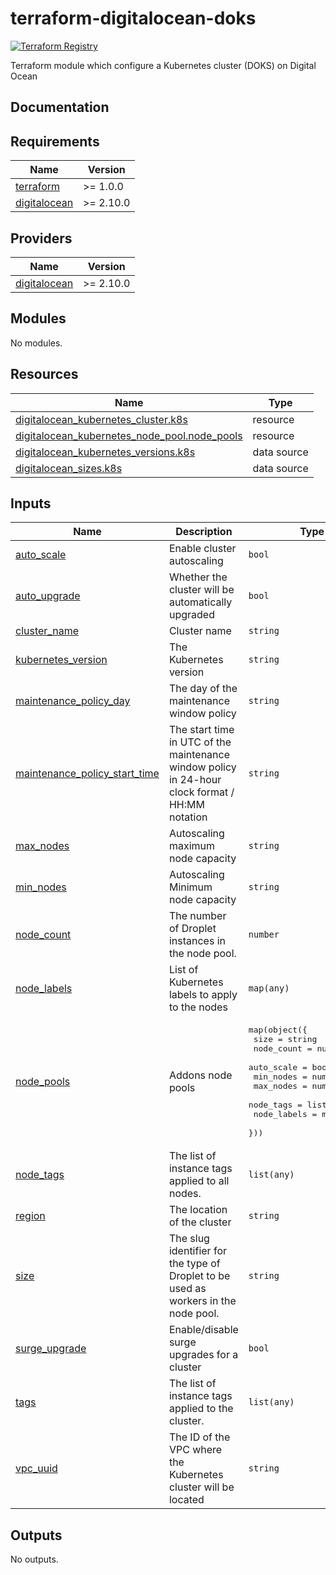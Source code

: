 # terraform-digitalocean-doks

<a href="https://registry.terraform.io/modules/nlamirault/doks/digitalocean/latest"><img src="https://img.shields.io/badge/Terraform-Registry-blue" alt="Terraform Registry"></a>

Terraform module which configure a Kubernetes cluster (DOKS) on Digital Ocean

## Documentation

<!-- BEGINNING OF PRE-COMMIT-TERRAFORM DOCS HOOK -->
## Requirements

| Name | Version |
|------|---------|
| <a name="requirement_terraform"></a> [terraform](#requirement\_terraform) | >= 1.0.0 |
| <a name="requirement_digitalocean"></a> [digitalocean](#requirement\_digitalocean) | >= 2.10.0 |

## Providers

| Name | Version |
|------|---------|
| <a name="provider_digitalocean"></a> [digitalocean](#provider\_digitalocean) | >= 2.10.0 |

## Modules

No modules.

## Resources

| Name | Type |
|------|------|
| [digitalocean_kubernetes_cluster.k8s](https://registry.terraform.io/providers/digitalocean/digitalocean/latest/docs/resources/kubernetes_cluster) | resource |
| [digitalocean_kubernetes_node_pool.node_pools](https://registry.terraform.io/providers/digitalocean/digitalocean/latest/docs/resources/kubernetes_node_pool) | resource |
| [digitalocean_kubernetes_versions.k8s](https://registry.terraform.io/providers/digitalocean/digitalocean/latest/docs/data-sources/kubernetes_versions) | data source |
| [digitalocean_sizes.k8s](https://registry.terraform.io/providers/digitalocean/digitalocean/latest/docs/data-sources/sizes) | data source |

## Inputs

| Name | Description | Type | Default | Required |
|------|-------------|------|---------|:--------:|
| <a name="input_auto_scale"></a> [auto\_scale](#input\_auto\_scale) | Enable cluster autoscaling | `bool` | n/a | yes |
| <a name="input_auto_upgrade"></a> [auto\_upgrade](#input\_auto\_upgrade) | Whether the cluster will be automatically upgraded | `bool` | n/a | yes |
| <a name="input_cluster_name"></a> [cluster\_name](#input\_cluster\_name) | Cluster name | `string` | n/a | yes |
| <a name="input_kubernetes_version"></a> [kubernetes\_version](#input\_kubernetes\_version) | The Kubernetes version | `string` | n/a | yes |
| <a name="input_maintenance_policy_day"></a> [maintenance\_policy\_day](#input\_maintenance\_policy\_day) | The day of the maintenance window policy | `string` | n/a | yes |
| <a name="input_maintenance_policy_start_time"></a> [maintenance\_policy\_start\_time](#input\_maintenance\_policy\_start\_time) | The start time in UTC of the maintenance window policy in 24-hour clock format / HH:MM notation | `string` | n/a | yes |
| <a name="input_max_nodes"></a> [max\_nodes](#input\_max\_nodes) | Autoscaling maximum node capacity | `string` | `5` | no |
| <a name="input_min_nodes"></a> [min\_nodes](#input\_min\_nodes) | Autoscaling Minimum node capacity | `string` | `1` | no |
| <a name="input_node_count"></a> [node\_count](#input\_node\_count) | The number of Droplet instances in the node pool. | `number` | n/a | yes |
| <a name="input_node_labels"></a> [node\_labels](#input\_node\_labels) | List of Kubernetes labels to apply to the nodes | `map(any)` | <pre>{<br>  "service": "kubernetes"<br>}</pre> | no |
| <a name="input_node_pools"></a> [node\_pools](#input\_node\_pools) | Addons node pools | <pre>map(object({<br>    size        = string<br>    node_count  = number<br>    auto_scale  = bool<br>    min_nodes   = number<br>    max_nodes   = number<br>    node_tags   = list(string)<br>    node_labels = map(string)<br>  }))</pre> | `{}` | no |
| <a name="input_node_tags"></a> [node\_tags](#input\_node\_tags) | The list of instance tags applied to all nodes. | `list(any)` | <pre>[<br>  "kubernetes"<br>]</pre> | no |
| <a name="input_region"></a> [region](#input\_region) | The location of the cluster | `string` | n/a | yes |
| <a name="input_size"></a> [size](#input\_size) | The slug identifier for the type of Droplet to be used as workers in the node pool. | `string` | n/a | yes |
| <a name="input_surge_upgrade"></a> [surge\_upgrade](#input\_surge\_upgrade) | Enable/disable surge upgrades for a cluster | `bool` | `false` | no |
| <a name="input_tags"></a> [tags](#input\_tags) | The list of instance tags applied to the cluster. | `list(any)` | <pre>[<br>  "kubernetes"<br>]</pre> | no |
| <a name="input_vpc_uuid"></a> [vpc\_uuid](#input\_vpc\_uuid) | The ID of the VPC where the Kubernetes cluster will be located | `string` | `""` | no |

## Outputs

No outputs.
<!-- END OF PRE-COMMIT-TERRAFORM DOCS HOOK -->
